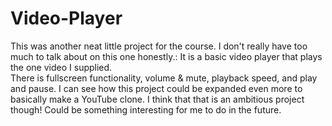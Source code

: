 # Video-Player


This was another neat little project for the course. I don't really have too much to talk about on this one honestly.:
It is a basic video player that plays the one video I supplied.\
There is fullscreen functionality, volume & mute, playback speed, and play and pause.
I can see how this project could be expanded even more to basically make a YouTube clone. 
I think that that is an ambitious project though! Could be something interesting for me to do in the future.
